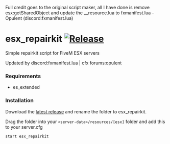 Full credit goes to the original script maker, all I have done is remove esx:getSharedObject and update the __resource.lua to fxmanifest.lua - Opulent (discord:fxmanifest.lua)




# esx_repairkit [![Release](https://img.shields.io/github/release/condolent/esx_repairkit.svg)](https://github.com/condolent/esx_repairkit/releases/latest)
Simple repairkit script for FiveM ESX servers

Updated by discord:fxmanifest.lua | cfx forums:opulent

### Requirements
* es_extended

### Installation
Download the [latest release](https://github.com/condolent/esx_repairkit/releases/latest) and rename the folder to esx_repairkit.

Drag the folder into your `<server-data>/resources/[esx]` folder and add this to your server.cfg
```
start esx_repairkit
```